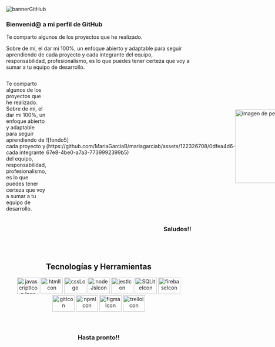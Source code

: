  ![bannerGitHub](https://github.com/MariaGarciaB/mariagarciab/assets/122326708/00575841-88fd-48b0-9fb6-4b56ef957b38)
<br>
<h3>Bienvenid@ a mi perfil de GitHub</h3>

Te comparto algunos de  los proyectos que he realizado.

Sobre de mí,  el dar mi 100%, un enfoque abierto y adaptable para seguir aprendiendo de cada proyecto y cada integrante del equipo, responsabilidad, profesionalismo, es lo que puedes tener certeza que voy a sumar a tu equipo de desarrollo.

<div style="display: flex; justify-content: space-between; align-items: center;">
  <p>
    Te comparto algunos de los proyectos que he realizado.
    Sobre de mí, el dar mi 100%, un enfoque abierto y adaptable para seguir aprendiendo de cada proyecto y cada integrante del equipo, responsabilidad, profesionalismo, es lo que puedes tener certeza que voy a sumar a tu equipo de desarrollo.
  </p>
 ![fondo5](https://github.com/MariaGarciaB/mariagarciab/assets/122326708/0dfea4d6-67e8-4be0-a7a3-7739992399b5)

  <img src="(https://github.com/MariaGarciaB/mariagarciab/assets/122326708/de24bc62-0227-42ea-b017-e9d5f588d439" alt="Imagen de perfil" width="200" height="200">
</div>
<div>
<h3 align="right">Saludos!!</h3>
</div>
<br><br>
<div class= "tecnologías" align="center">
<h2>Tecnologías y Herramientas</h2>
<div align="center">
  <img src="https://cdn.jsdelivr.net/gh/devicons/devicon/icons/javascript/javascript-original.svg" height="45" width="60" alt="javascriptIcon logo" />
  <img src="https://cdn.jsdelivr.net/gh/devicons/devicon/icons/html5/html5-plain-wordmark.svg" height="45" width="60" alt="htmlIcon" />
  <img src="https://cdn.jsdelivr.net/gh/devicons/devicon/icons/css3/css3-plain-wordmark.svg" height="45" width="60" alt="cssLogo" />
  <img src="https://cdn.jsdelivr.net/gh/devicons/devicon/icons/nodejs/nodejs-original-wordmark.svg" height="45" width="60" alt="nodeJsIcon" />
  <img src="https://cdn.jsdelivr.net/gh/devicons/devicon/icons/jest/jest-plain.svg" height="45" width="60" alt="jestIcon" />
  <img src="https://cdn.jsdelivr.net/gh/devicons/devicon/icons/sqlite/sqlite-original-wordmark.svg" height="45" width="60" alt="SQLiteIcon" />
  <img src="https://cdn.jsdelivr.net/gh/devicons/devicon/icons/firebase/firebase-plain-wordmark.svg" height="45" width="60" alt="firebaseIcon" />
  <img src="https://cdn.jsdelivr.net/gh/devicons/devicon/icons/git/git-plain-wordmark.svg" height="45" width="60" alt="gitIcon" />
  <img src="https://cdn.jsdelivr.net/gh/devicons/devicon/icons/npm/npm-original-wordmark.svg" height="45" width="60" alt="npmIcon" />      
  <img src="https://cdn.jsdelivr.net/gh/devicons/devicon/icons/figma/figma-original.svg" height="45" width="60" alt="figmaIcon" />
  <img src="https://cdn.jsdelivr.net/gh/devicons/devicon/icons/trello/trello-plain-wordmark.svg" height="45" width="60" alt="trelloIcon" />    
</div>
 <br><br>
 <div align="center">
 <h3> Hasta pronto!! </h3>
 </div>

